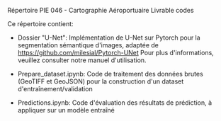 Répertoire PIE 046 - Cartographie Aéroportuaire
Livrable codes

Ce répertoire contient:

- Dossier "U-Net": Implémentation de U-Net sur Pytorch pour la segmentation sémantique d'images, adaptée de https://github.com/milesial/Pytorch-UNet
Pour plus d'informations, veuillez consulter notre manuel d'utilisation.

- Prepare_dataset.ipynb: Code de traitement des données brutes (GeoTIFF et GeoJSON) pour la construction d'un dataset d'entraînement/validation

- Predictions.ipynb: Code d'évaluation des résultats de prédiction, à appliquer sur un modèle entraîné

